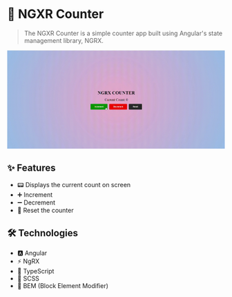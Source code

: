 # 🚀 NGXR Counter

> The NGXR Counter is a simple counter app built using Angular's state management library, NGRX.

![Counter](/screen/home.gif)

## ✨ Features
- 📟 Displays the current count on screen
- ➕ Increment
- ➖ Decrement
- 🔄 Reset the counter

## 🛠️ Technologies
- 🅰️ Angular
- ⚡ NgRX
- 🧠 TypeScript
- 🎨 SCSS
- 🧱 BEM (Block Element Modifier)
